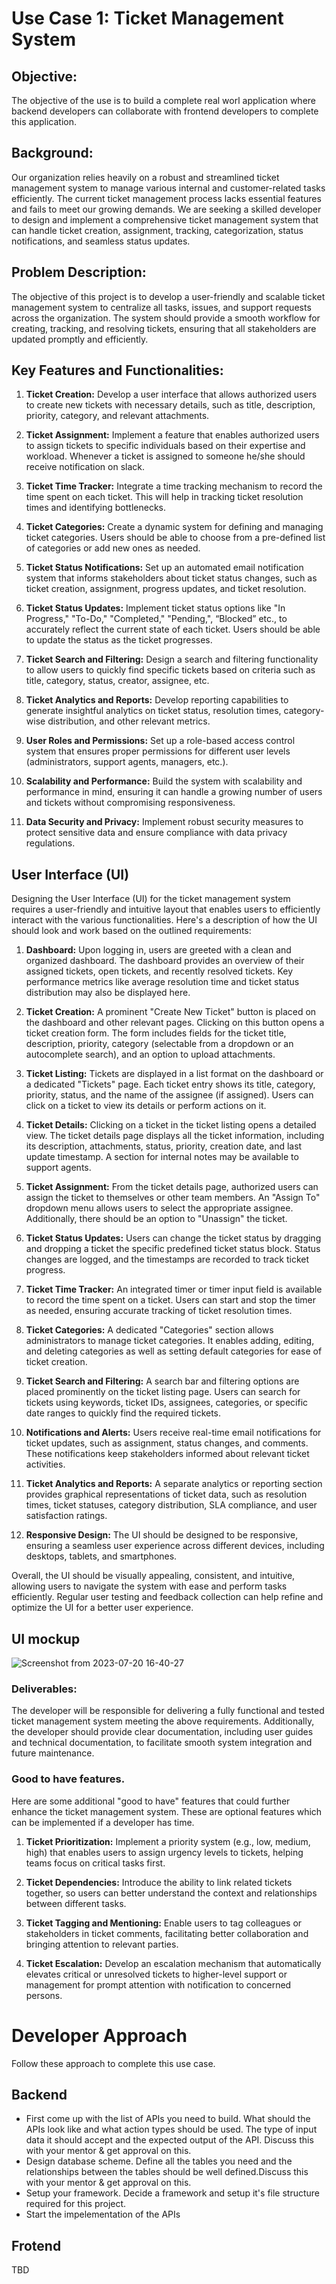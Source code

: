 # Use Case 1: Ticket Management System


## Objective:
The objective of the use is to build a complete real worl application where backend developers can collaborate with frontend developers to complete this application.

## Background:
Our organization relies heavily on a robust and streamlined ticket management system to manage various internal and customer-related tasks efficiently. The current ticket management process lacks essential features and fails to meet our growing demands. We are seeking a skilled developer to design and implement a comprehensive ticket management system that can handle ticket creation, assignment, tracking, categorization, status notifications, and seamless status updates.

## Problem Description:
The objective of this project is to develop a user-friendly and scalable ticket management system to centralize all tasks, issues, and support requests across the organization. The system should provide a smooth workflow for creating, tracking, and resolving tickets, ensuring that all stakeholders are updated promptly and efficiently.

## Key Features and Functionalities:

1. **Ticket Creation:** Develop a user interface that allows authorized users to create new tickets with necessary details, such as title, description, priority, category, and relevant attachments.

2. **Ticket Assignment:** Implement a feature that enables authorized users to assign tickets to specific individuals based on their expertise and workload. Whenever a ticket is assigned to someone he/she should receive notification on slack.

3. **Ticket Time Tracker:** Integrate a time tracking mechanism to record the time spent on each ticket. This will help in tracking ticket resolution times and identifying bottlenecks.

4. **Ticket Categories:** Create a dynamic system for defining and managing ticket categories. Users should be able to choose from a pre-defined list of categories or add new ones as needed.

5. **Ticket Status Notifications:** Set up an automated email notification system that informs stakeholders about ticket status changes, such as ticket creation, assignment, progress updates, and ticket resolution.

6. **Ticket Status Updates:** Implement ticket status options like "In Progress," "To-Do," "Completed," "Pending,", “Blocked” etc., to accurately reflect the current state of each ticket. Users should be able to update the status as the ticket progresses.

7. **Ticket Search and Filtering:** Design a search and filtering functionality to allow users to quickly find specific tickets based on criteria such as title, category, status, creator, assignee, etc.

8. **Ticket Analytics and Reports:** Develop reporting capabilities to generate insightful analytics on ticket status, resolution times, category-wise distribution, and other relevant metrics.

9. **User Roles and Permissions:** Set up a role-based access control system that ensures proper permissions for different user levels (administrators, support agents, managers, etc.).

10. **Scalability and Performance:** Build the system with scalability and performance in mind, ensuring it can handle a growing number of users and tickets without compromising responsiveness.

11. **Data Security and Privacy:** Implement robust security measures to protect sensitive data and ensure compliance with data privacy regulations.


## User Interface (UI)
Designing the User Interface (UI) for the ticket management system requires a user-friendly and intuitive layout that enables users to efficiently interact with the various functionalities. Here's a description of how the UI should look and work based on the outlined requirements:

1. **Dashboard:**
Upon logging in, users are greeted with a clean and organized dashboard. The dashboard provides an overview of their assigned tickets, open tickets, and recently resolved tickets. Key performance metrics like average resolution time and ticket status distribution may also be displayed here.

2. **Ticket Creation:**
A prominent "Create New Ticket" button is placed on the dashboard and other relevant pages. Clicking on this button opens a ticket creation form. The form includes fields for the ticket title, description, priority, category (selectable from a dropdown or an autocomplete search), and an option to upload attachments.

3. **Ticket Listing:**
Tickets are displayed in a list format on the dashboard or a dedicated "Tickets" page. Each ticket entry shows its title, category, priority, status, and the name of the assignee (if assigned). Users can click on a ticket to view its details or perform actions on it.

4. **Ticket Details:**
Clicking on a ticket in the ticket listing opens a detailed view. The ticket details page displays all the ticket information, including its description, attachments, status, priority, creation date, and last update timestamp. A section for internal notes may be available to support agents.

5. **Ticket Assignment:**
From the ticket details page, authorized users can assign the ticket to themselves or other team members. An "Assign To" dropdown menu allows users to select the appropriate assignee. Additionally, there should be an option to "Unassign" the ticket.

6. **Ticket Status Updates:**
Users can change the ticket status by dragging and dropping a ticket the specific predefined ticket status block. Status changes are logged, and the timestamps are recorded to track ticket progress.

7. **Ticket Time Tracker:**
An integrated timer or timer input field is available to record the time spent on a ticket. Users can start and stop the timer as needed, ensuring accurate tracking of ticket resolution times.

8. **Ticket Categories:**
A dedicated "Categories" section allows administrators to manage ticket categories. It enables adding, editing, and deleting categories as well as setting default categories for ease of ticket creation.

9. **Ticket Search and Filtering:**
A search bar and filtering options are placed prominently on the ticket listing page. Users can search for tickets using keywords, ticket IDs, assignees, categories, or specific date ranges to quickly find the required tickets.

10. **Notifications and Alerts:**
Users receive real-time email notifications for ticket updates, such as assignment, status changes, and comments. These notifications keep stakeholders informed about relevant ticket activities.

11. **Ticket Analytics and Reports:**
A separate analytics or reporting section provides graphical representations of ticket data, such as resolution times, ticket statuses, category distribution, SLA compliance, and user satisfaction ratings.

12. **Responsive Design:**
The UI should be designed to be responsive, ensuring a seamless user experience across different devices, including desktops, tablets, and smartphones.

Overall, the UI should be visually appealing, consistent, and intuitive, allowing users to navigate the system with ease and perform tasks efficiently. Regular user testing and feedback collection can help refine and optimize the UI for a better user experience.


## UI mockup
![Screenshot from 2023-07-20 16-40-27](https://github.com/vaishnavirtp/Assignments/assets/95337043/377b953e-a368-473c-ae61-7bef0a8966d1)



### Deliverables:
The developer will be responsible for delivering a fully functional and tested ticket management system meeting the above requirements. Additionally, the developer should provide clear documentation, including user guides and technical documentation, to facilitate smooth system integration and future maintenance.


### Good to have features.
Here are some additional "good to have" features that could further enhance the ticket management system. These are optional features which can be implemented if a developer has time.

1. **Ticket Prioritization:** Implement a priority system (e.g., low, medium, high) that enables users to assign urgency levels to tickets, helping teams focus on critical tasks first.

2. **Ticket Dependencies:** Introduce the ability to link related tickets together, so users can better understand the context and relationships between different tasks.

3. **Ticket Tagging and Mentioning:** Enable users to tag colleagues or stakeholders in ticket comments, facilitating better collaboration and bringing attention to relevant parties.

4. **Ticket Escalation:** Develop an escalation mechanism that automatically elevates critical or unresolved tickets to higher-level support or management for prompt attention with notification to concerned persons.


# Developer Approach
Follow these approach to complete this use case.

## Backend

- First come up with the list of APIs you need to build. What should the APIs look like and what action types should be used. The type of input data it should accept and the expected output of the API. Discuss this with your mentor & get approval on this.
- Design database scheme. Define all the tables you need and the relationships between the tables should be well defined.Discuss this with your mentor & get approval on this.
- Setup your framework. Decide a framework and setup it's file structure required for this project.
- Start the impelementation of the APIs


## Frotend
TBD